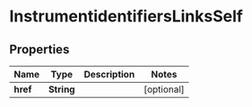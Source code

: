 
# InstrumentidentifiersLinksSelf

## Properties
Name | Type | Description | Notes
------------ | ------------- | ------------- | -------------
**href** | **String** |  |  [optional]



